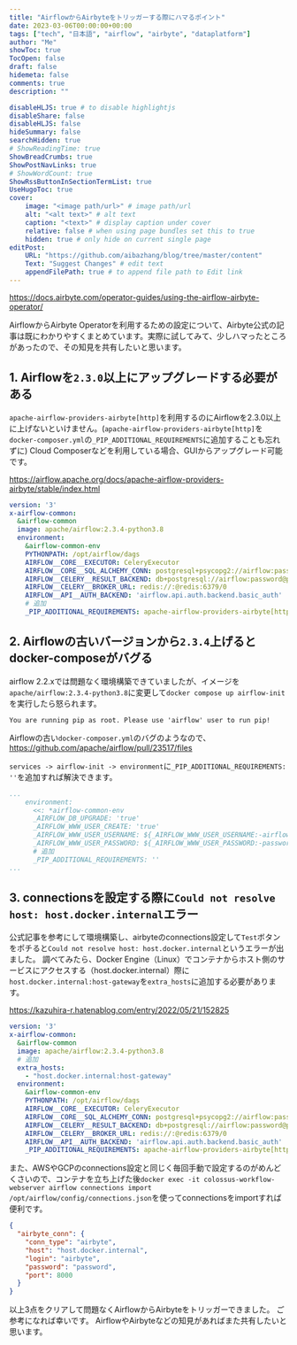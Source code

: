 ```yaml
---
title: "AirflowからAirbyteをトリッガーする際にハマるポイント"
date: 2023-03-06T00:00:00+00:00
tags: ["tech", "日本語", "airflow", "airbyte", "dataplatform"]
author: "Me"
showToc: true
TocOpen: false
draft: false
hidemeta: false
comments: true
description: ""

disableHLJS: true # to disable highlightjs
disableShare: false
disableHLJS: false
hideSummary: false
searchHidden: true
# ShowReadingTime: true
ShowBreadCrumbs: true
ShowPostNavLinks: true
# ShowWordCount: true
ShowRssButtonInSectionTermList: true
UseHugoToc: true
cover:
    image: "<image path/url>" # image path/url
    alt: "<alt text>" # alt text
    caption: "<text>" # display caption under cover
    relative: false # when using page bundles set this to true
    hidden: true # only hide on current single page
editPost:
    URL: "https://github.com/aibazhang/blog/tree/master/content"
    Text: "Suggest Changes" # edit text
    appendFilePath: true # to append file path to Edit link
---
```


https://docs.airbyte.com/operator-guides/using-the-airflow-airbyte-operator/

AirflowからAirbyte Operatorを利用するための設定について、Airbyte公式の記事は既にわかりやすくまとめています。実際に試してみて、少しハマったところがあったので、その知見を共有したいと思います。

## 1. Airflowを`2.3.0`以上にアップグレードする必要がある


`apache-airflow-providers-airbyte[http]`を利用するのにAirflowを2.3.0以上に上げないといけません。(`apache-airflow-providers-airbyte[http]`を`docker-composer.yml`の`_PIP_ADDITIONAL_REQUIREMENTS`に追加することも忘れずに)
Cloud Composerなどを利用している場合、GUIからアップグレード可能です。

https://airflow.apache.org/docs/apache-airflow-providers-airbyte/stable/index.html

```yaml
version: '3'
x-airflow-common:
  &airflow-common
  image: apache/airflow:2.3.4-python3.8
  environment:
    &airflow-common-env
    PYTHONPATH: /opt/airflow/dags
    AIRFLOW__CORE__EXECUTOR: CeleryExecutor
    AIRFLOW__CORE__SQL_ALCHEMY_CONN: postgresql+psycopg2://airflow:password@postgres/airflow
    AIRFLOW__CELERY__RESULT_BACKEND: db+postgresql://airflow:password@postgres/airflow
    AIRFLOW__CELERY__BROKER_URL: redis://:@redis:6379/0
    AIRFLOW__API__AUTH_BACKEND: 'airflow.api.auth.backend.basic_auth'
    # 追加
    _PIP_ADDITIONAL_REQUIREMENTS: apache-airflow-providers-airbyte[http]==3.2.0
```

## 2. Airflowの古いバージョンから`2.3.4`上げるとdocker-composeがバグる

airflow 2.2.xでは問題なく環境構築できていましたが、イメージを`apache/airflow:2.3.4-python3.8`に変更して`docker compose up airflow-init`を実行したら怒られます。

```
You are running pip as root. Please use 'airflow' user to run pip!
```

Airflowの古い`docker-composer.yml`のバグのようなので、
https://github.com/apache/airflow/pull/23517/files

`services -> airflow-init -> environment`に`_PIP_ADDITIONAL_REQUIREMENTS: ''`を追加すれば解決できます。

```yaml
...
    environment:
      <<: *airflow-common-env
      _AIRFLOW_DB_UPGRADE: 'true'
      _AIRFLOW_WWW_USER_CREATE: 'true'
      _AIRFLOW_WWW_USER_USERNAME: ${_AIRFLOW_WWW_USER_USERNAME:-airflow}
      _AIRFLOW_WWW_USER_PASSWORD: ${_AIRFLOW_WWW_USER_PASSWORD:-password}
      # 追加
      _PIP_ADDITIONAL_REQUIREMENTS: ''
...
```

## 3. connectionsを設定する際に`Could not resolve host: host.docker.internal`エラー

公式記事を参考にして環境構築し、airbyteのconnections設定して`Test`ボタンをポチると`Could not resolve host: host.docker.internal`というエラーが出ました。
調べてみたら、Docker Engine（Linux）でコンテナからホスト側のサービスにアクセスする（host.docker.internal）際に`host.docker.internal:host-gateway`を`extra_hosts`に追加する必要があります。

https://kazuhira-r.hatenablog.com/entry/2022/05/21/152825

```yaml
version: '3'
x-airflow-common:
  &airflow-common
  image: apache/airflow:2.3.4-python3.8
  # 追加
  extra_hosts:
    - "host.docker.internal:host-gateway"
  environment:
    &airflow-common-env
    PYTHONPATH: /opt/airflow/dags
    AIRFLOW__CORE__EXECUTOR: CeleryExecutor
    AIRFLOW__CORE__SQL_ALCHEMY_CONN: postgresql+psycopg2://airflow:password@postgres/airflow
    AIRFLOW__CELERY__RESULT_BACKEND: db+postgresql://airflow:password@postgres/airflow
    AIRFLOW__CELERY__BROKER_URL: redis://:@redis:6379/0
    AIRFLOW__API__AUTH_BACKEND: 'airflow.api.auth.backend.basic_auth'
    _PIP_ADDITIONAL_REQUIREMENTS: apache-airflow-providers-airbyte[http]==3.2.0
```

また、AWSやGCPのconnections設定と同じく毎回手動で設定するのがめんどくさいので、コンテナを立ち上げた後`docker exec -it colossus-workflow-webserver airflow connections import /opt/airflow/config/connections.json`を使ってconnectionsをimportすれば便利です。

```json
{
  "airbyte_conn": {
    "conn_type": "airbyte",
    "host": "host.docker.internal",
    "login": "airbyte",
    "password": "password",
    "port": 8000
  }
}
```

以上3点をクリアして問題なくAirflowからAirbyteをトリッガーできました。
ご参考になれば幸いです。
AirflowやAirbyteなどの知見があればまた共有したいと思います。
